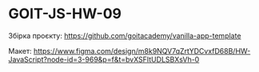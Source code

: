 # GOIT-JS-HW-09

Збірка проєкту: https://github.com/goitacademy/vanilla-app-template

Макет:
https://www.figma.com/design/m8k9NQV7qZrtYDCvxfD68B/HW-JavaScript?node-id=3-969&p=f&t=bvXSFItUDLSBXsVh-0

